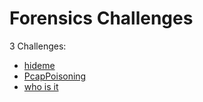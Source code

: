 # Forensics Challenges

3 Challenges:
- [hideme](hideme.md)
- [PcapPoisoning](PcapPoisoning.md)
- [who is it](who_is_it.md)
